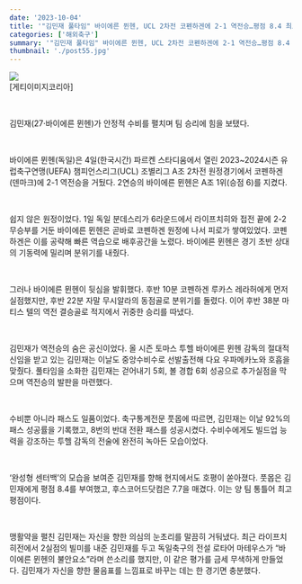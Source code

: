 ```yaml
---
date: '2023-10-04'
title: '"김민재 풀타임" 바이에른 뮌헨, UCL 2차전 코펜하겐에 2-1 역전승…평점 8.4 최고평점'
categories: ['해외축구']
summary: '"김민재 풀타임" 바이에른 뮌헨, UCL 2차전 코펜하겐에 2-1 역전승…평점 8.4 최고평점'
thumbnail: './post55.jpg'
---
```


![](https://imgnews.pstatic.net/image/382/2023/10/04/0001078718_001_20231004154501346.jpg?type=w647)<br>[게티이미지코리아]

<br />

김민재(27·바이에른 뮌헨)가 안정적 수비를 펼치며 팀 승리에 힘을 보탰다.

<br />

바이에른 뮌헨(독일)은 4일(한국시간) 파르켄 스타디움에서 열린 2023~2024시즌 유럽축구연맹(UEFA) 챔피언스리그(UCL) 조별리그 A조 2차전 원정경기에서 코펜하겐(덴마크)에 2-1 역전승을 거뒀다. 2연승의 바이에른 뮌헨은 A조 1위(승점 6)를 지켰다.

<br />

쉽지 않은 원정이었다. 1일 독일 분데스리가 6라운드에서 라이프치히와 접전 끝에 2-2 무승부를 거둔 바이에른 뮌헨은 곧바로 코펜하겐 원정에 나서 피로가 쌓여있었다. 코펜하겐은 이를 공략해 빠른 역습으로 배후공간을 노렸다. 바이에른 뮌헨은 경기 초반 상대의 기동력에 밀리며 분위기를 내줬다.

<br />

그러나 바이에른 뮌헨이 뒷심을 발휘했다. 후반 10분 코펜하겐 루카스 레라허에게 먼저 실점했지만, 후반 22분 자말 무시알라의 동점골로 분위기를 돌렸다. 이어 후반 38분 마티스 텔의 역전 결승골로 적지에서 귀중한 승리를 따냈다.

<br />

김민재가 역전승의 숨은 공신이었다. 올 시즌 토마스 투헬 바이에른 뮌헨 감독의 절대적 신임을 받고 있는 김민재는 이날도 중앙수비수로 선발출전해 다요 우파메카노와 호흡을 맞췄다. 풀타임을 소화한 김민재는 걷어내기 5회, 볼 경합 6회 성공으로 추가실점을 막으며 역전승의 발판을 마련했다.

<br />

수비뿐 아니라 패스도 일품이었다. 축구통계전문 풋몹에 따르면, 김민재는 이날 92%의 패스 성공률을 기록했고, 8번의 반대 전환 패스를 성공시켰다. 수비수에게도 빌드업 능력을 강조하는 투헬 감독의 전술에 완전히 녹아든 모습이었다.

<br />

‘완성형 센터백’의 모습을 보여준 김민재를 향해 현지에서도 호평이 쏟아졌다. 풋몹은 김민재에게 평점 8.4를 부여했고, 후스코어드닷컴은 7.7을 매겼다. 이는 양 팀 통틀어 최고 평점이다.

<br />

맹활약을 펼친 김민재는 자신을 향한 의심의 눈초리를 말끔히 거둬냈다. 최근 라이프치히전에서 2실점의 빌미를 내준 김민재를 두고 독일축구의 전설 로타어 마테우스가 “바이에른 뮌헨의 불안요소”라며 쓴소리를 했지만, 이 같은 평가를 금세 무색하게 만들었다. 김민재가 자신을 향한 물음표를 느낌표로 바꾸는 데는 한 경기면 충분했다.

<br />
